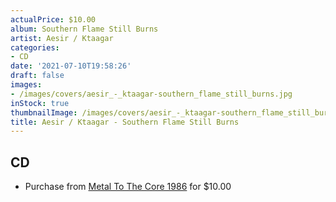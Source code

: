 ```yaml
---
actualPrice: $10.00
album: Southern Flame Still Burns
artist: Aesir / Ktaagar
categories:
- CD
date: '2021-07-10T19:58:26'
draft: false
images:
- /images/covers/aesir_-_ktaagar-southern_flame_still_burns.jpg
inStock: true
thumbnailImage: /images/covers/aesir_-_ktaagar-southern_flame_still_burns-thumb.jpg
title: Aesir / Ktaagar - Southern Flame Still Burns
---
```


## CD
* Purchase from [Metal To The Core 1986](https://metaltothecore1986.com/shop/aesir-ktaagar-southern-flame-still-burns-cd/) for $10.00

